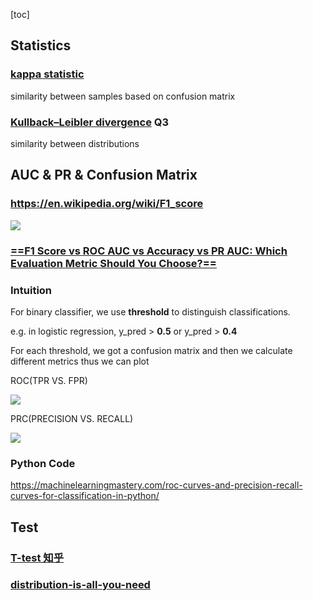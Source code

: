 [toc]

## Statistics

### [kappa statistic](http://sofasofa.io/forum_main_post.php?postid=1000321)

similarity between samples based on confusion matrix

### [Kullback–Leibler divergence](https://github.com/LuchaoQi/HW_JHU/blob/master/machine%20learning_deep%20learning/hw1/DeepLearning_Fall2019_hw1.pdf) Q3

similarity between distributions



## AUC & PR & Confusion Matrix



### https://en.wikipedia.org/wiki/F1_score



![](https://i.loli.net/2020/08/28/nUZ6DvgG7WMuFsO.png)



### [==F1 Score vs ROC AUC vs Accuracy vs PR AUC: Which Evaluation Metric Should You Choose?==](https://neptune.ai/blog/f1-score-accuracy-roc-auc-pr-auc)







### Intuition



For binary classifier, we use **threshold** to distinguish classifications.

e.g. in logistic regression, y_pred > **0.5**  or y_pred > **0.4**

For each threshold, we got a confusion matrix and then we calculate different metrics thus we can plot 

ROC(TPR VS. FPR)

![](https://i.loli.net/2020/08/28/5v8HcaZu7xzKPA6.png)

 PRC(PRECISION VS. RECALL)

![](https://i.loli.net/2020/08/28/p9oAmlrTgsZEuzv.png)



### Python Code



https://machinelearningmastery.com/roc-curves-and-precision-recall-curves-for-classification-in-python/





## Test



### [T-test 知乎](https://zhuanlan.zhihu.com/p/38243421)



### [distribution-is-all-you-need](https://github.com/graykode/distribution-is-all-you-need)